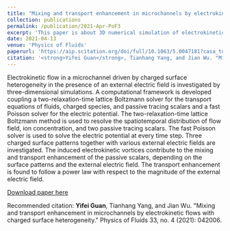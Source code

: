 ```yaml
---
title: "Mixing and transport enhancement in microchannels by electrokinetic flows with charged surface heterogeneity"
collection: publications
permalink: /publication/2021-Apr-PoF3
excerpt: 'This paper is about 3D numerical simulation of electrokinetics in microchannels.'
date: 2021-04-13
venue: 'Physics of Fluids'
paperurl: 'https://aip.scitation.org/doi/full/10.1063/5.0047181?casa_token=K8AUg42zg2EAAAAA%3AVfaDW9ZrGR1IrwnmObguScJLtUM8JBynshSRTkroJ8wmasT7yKx4MUVgB7kp94nEbixubRq7CSTeLQ'
citation: '<strong>Yifei Guan</strong>, Tianhang Yang, and Jian Wu. "Mixing and transport enhancement in microchannels by electrokinetic flows with charged surface heterogeneity." Physics of Fluids 33, no. 4 (2021): 042006.'
---
```


Electrokinetic flow in a microchannel driven by charged surface heterogeneity in the presence of an external electric field is investigated by three-dimensional simulations. A computational framework is developed coupling a two-relaxation-time lattice Boltzmann solver for the transport equations of fluids, charged species, and passive tracing scalars and a fast Poisson solver for the electric potential. The two-relaxation-time lattice Boltzmann method is used to resolve the spatiotemporal distribution of flow field, ion concentration, and two passive tracing scalars. The fast Poisson solver is used to solve the electric potential at every time step. Three charged surface patterns together with various external electric fields are investigated. The induced electrokinetic vortices contribute to the mixing and transport enhancement of the passive scalars, depending on the surface patterns and the external electric field. The transport enhancement is found to follow a power law with respect to the magnitude of the external electric field.

[Download paper here](https://aip.scitation.org/doi/full/10.1063/5.0047181?casa_token=K8AUg42zg2EAAAAA%3AVfaDW9ZrGR1IrwnmObguScJLtUM8JBynshSRTkroJ8wmasT7yKx4MUVgB7kp94nEbixubRq7CSTeLQ)

Recommended citation: <strong>Yifei Guan</strong>, Tianhang Yang, and Jian Wu. "Mixing and transport enhancement in microchannels by electrokinetic flows with charged surface heterogeneity." Physics of Fluids 33, no. 4 (2021): 042006.

